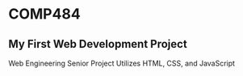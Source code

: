 # COMP484
## My First Web Development Project
Web Engineering Senior Project
Utilizes HTML, CSS, and JavaScript
